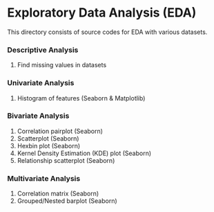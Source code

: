 # Exploratory Data Analysis (EDA)

This directory consists of source codes for EDA with various datasets.

### Descriptive Analysis
1. Find missing values in datasets

### Univariate Analysis
1. Histogram of features (Seaborn & Matplotlib)

### Bivariate Analysis
1. Correlation pairplot (Seaborn)
2. Scatterplot (Seaborn)
3. Hexbin plot (Seaborn)
4. Kernel Density Estimation (KDE) plot (Seaborn)
5. Relationship scatterplot (Seaborn)

### Multivariate Analysis
1. Correlation matrix (Seaborn)
2. Grouped/Nested barplot (Seaborn)
